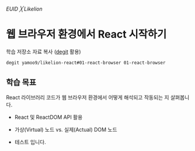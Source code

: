 ###### EUID ╳ Likelion

# 웹 브라우저 환경에서 React 시작하기

학습 저장소 자료 복사 ([degit](https://github.com/Rich-Harris/degit#readme) 활용)

```sh
degit yamoo9/likelion-react#01-react-browser 01-react-browser
```

## 학습 목표

React 라이브러리 코드가 웹 브라우저 환경에서 어떻게 해석되고 작동되는 지 살펴봅니다.

- React 및 ReactDOM API 활용
- 가상(Virtual) 노드 vs. 실제(Actual) DOM 노드

- 테스트 입니다.
